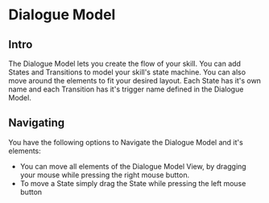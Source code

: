 # Dialogue Model
## Intro
The Dialogue Model lets you create the flow of your skill. You can add States and Transitions to model your skill's state machine. You can also move around the elements to fit your desired layout. Each State has it's own name and each Transition has it's trigger name defined in the Dialogue Model.
## Navigating
You have the following options to Navigate the Dialogue Model and it's elements:
* You can move all elements of the Dialogue Model View, by dragging your mouse while pressing the right mouse button.
* To move a State simply drag the State while pressing the left mouse button